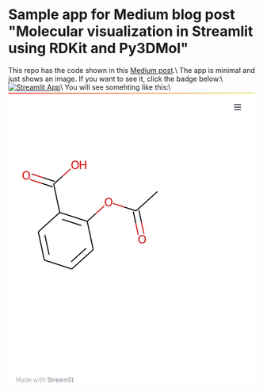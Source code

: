 # Sample app for Medium blog post "Molecular visualization in Streamlit using RDKit and Py3DMol"
This repo has the code shown in this [Medium post](https://jnapoles.medium.com/molecular-visualization-in-streamlit-using-rdkit-and-py3dmol-4e8e63488eb8).\\
The app is minimal and just shows an image. If you want to see it, click the badge below:\\
[![Streamlit App](https://static.streamlit.io/badges/streamlit_badge_black_white.svg)](https://share.streamlit.io/napoles-uach/medium_mol/main/app1.py)\\
You will see somehting like this:\\
![](https://raw.githubusercontent.com/napoles-uach/Medium_Mol/main/molapp.png)



